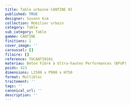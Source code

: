 ```yaml
---
title: Table urbaine CANTINE 01 
published: TRUE
designer: Sovann Kim
collection: Mobilier urbain
category: Table
sub_category: Table
gamme: CANTINE
finitions: 1
cover_image: ''
caroussel: []
filaire: []
reference: TUCANTI0101
materiau: Béton Fibré à Ultra-hautes Performances (BFUP)
poids: 423
dimensions: L2500 x P900 x H750
format: Multibloc
traitement: ''
tags: ''
canonical_url: ''
description: ''
---
```

